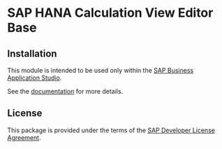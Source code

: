 # SAP HANA Calculation View Editor Base

## Installation
This module is intended to be used only within the [SAP Business Application Studio](https://help.sap.com/viewer/9d1db9835307451daa8c930fbd9ab264/Cloud/).

See the [documentation](https://help.sap.com/viewer/product/HANA_CLOUD/latest/en-US?task=develop_task) for more details.

## License
This package is provided under the terms of the [SAP Developer License Agreement](https://tools.hana.ondemand.com/developer-license-3_1.txt).